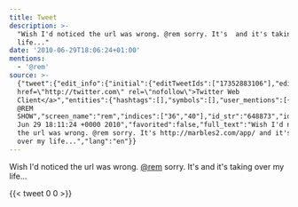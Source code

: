 ```yaml
---
title: Tweet
description: >-
  "Wish I'd noticed the url was wrong. @rem sorry. It's  and it's taking over my
  life..."
date: '2010-06-29T18:06:24+01:00'
mentions:
  - '@rem'
source: >-
  {"tweet":{"edit_info":{"initial":{"editTweetIds":["17352883106"],"editableUntil":"2010-06-29T19:11:24.000Z","editsRemaining":"5","isEditEligible":true}},"retweeted":false,"source":"<a
  href=\"http://twitter.com\" rel=\"nofollow\">Twitter Web
  Client</a>","entities":{"hashtags":[],"symbols":[],"user_mentions":[{"name":"THAT
  @REM
  SHOW","screen_name":"rem","indices":["36","40"],"id_str":"648873","id":"648873"}],"urls":[]},"display_text_range":["0","109"],"favorite_count":"0","id_str":"17352883106","truncated":false,"retweet_count":"0","id":"17352883106","created_at":"Tue
  Jun 29 18:11:24 +0000 2010","favorited":false,"full_text":"Wish I'd noticed
  the url was wrong. @rem sorry. It's http://marbles2.com/app/ and it's taking
  over my life...","lang":"en"}}
---
```

Wish I'd noticed the url was wrong. [@rem](https://twitter.com/@rem) sorry. It's  and it's taking over my life...
    
{{< tweet 0 0 >}}
    
